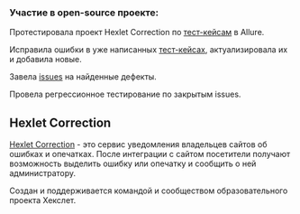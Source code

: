 ### Участие в open-source проекте:

Протестировала проект Hexlet Correction по [тест-кейсам](https://github.com/Alena007S/testing_hexlet_correction/blob/main/Test-cases.pdf) в Allure.

Исправила ошибки в уже написанных [тест-кейсах](https://github.com/Alena007S/testing_hexlet_correction/blob/main/Test-cases.pdf), актуализировала их и добавила новые.

Завела [issues](https://github.com/Alena007S/testing_hexlet_correction/blob/main/issues.yml) на найденные дефекты.

Провела регрессионное тестирование по закрытым issues.

## Hexlet Correction 
[Hexlet Correction](https://hexlet-correction.herokuapp.com/) - это сервис уведомления владельцев сайтов об ошибках и опечатках. После интеграции с сайтом посетители получают возможность выделить ошибку или опечатку и сообщить о ней администратору.

Создан и поддерживается командой и сообществом образовательного проекта Хекслет.
